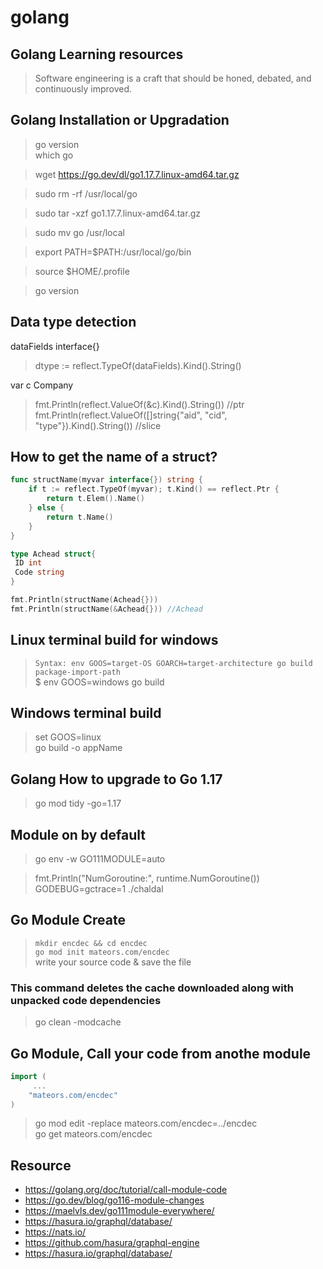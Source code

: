 # golang
## Golang Learning resources
> Software engineering is a craft that should be honed, debated, and continuously improved.

## Golang Installation or Upgradation
> go version \
> which go


> wget https://go.dev/dl/go1.17.7.linux-amd64.tar.gz

> sudo rm -rf /usr/local/go

> sudo tar -xzf go1.17.7.linux-amd64.tar.gz

> sudo mv go /usr/local

> export PATH=$PATH:/usr/local/go/bin

> source $HOME/.profile

> go version


## Data type detection
dataFields interface{}
> dtype := reflect.TypeOf(dataFields).Kind().String()

var c Company
> fmt.Println(reflect.ValueOf(&c).Kind().String()) //ptr \
> fmt.Println(reflect.ValueOf([]string{"aid", "cid", "type"}).Kind().String()) //slice

## How to get the name of a struct?
```go
func structName(myvar interface{}) string {
	if t := reflect.TypeOf(myvar); t.Kind() == reflect.Ptr {
		return t.Elem().Name()
	} else {
		return t.Name()
	}
}

type Achead struct{
 ID int
 Code string
}

fmt.Println(structName(Achead{}))
fmt.Println(structName(&Achead{})) //Achead
```

## Linux terminal build for windows
> `Syntax: env GOOS=target-OS GOARCH=target-architecture go build package-import-path`\
> $ env GOOS=windows go build

## Windows terminal build
> set GOOS=linux\
> go build -o appName

## Golang How to upgrade to Go 1.17 
> go mod tidy -go=1.17

## Module on by default
> go env -w GO111MODULE=auto

> fmt.Println("NumGoroutine:", runtime.NumGoroutine()) \
> GODEBUG=gctrace=1 ./chaldal

## Go Module Create
> `mkdir encdec && cd encdec` \
> `go mod init mateors.com/encdec` \
> write your source code & save the file

### This command deletes the cache downloaded along with unpacked code dependencies
> go clean -modcache

## Go Module, Call your code from anothe module
```go
import (
     ...
    "mateors.com/encdec"
)
```
> go mod edit -replace mateors.com/encdec=../encdec \
> go get mateors.com/encdec

## Resource
* https://golang.org/doc/tutorial/call-module-code
* https://go.dev/blog/go116-module-changes
* https://maelvls.dev/go111module-everywhere/
* https://hasura.io/graphql/database/
* https://nats.io/
* https://github.com/hasura/graphql-engine
* https://hasura.io/graphql/database/

